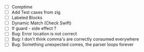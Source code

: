 - [ ] Comptime
- [ ] Add Test cases from zig
- [ ] Labeled Blocks
- [ ] Dynamic Match (Check Swift)
- [ ] If guard - side effect ?
- [ ] Bug: Error location is not correct
- [ ] Bug: I don't think comma's are correctly consumed everywhere
- [ ] Bug: Something unexpected comes, the parser loops forever
